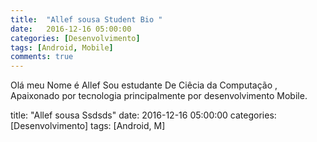 ```yaml
---
title:  "Allef sousa Student Bio "
date:   2016-12-16 05:00:00
categories: [Desenvolvimento]
tags: [Android, Mobile]
comments: true
---
```

Olá meu Nome é Allef Sou estudante De Ciêcia da Computação , Apaixonado por tecnologia principalmente por desenvolvimento Mobile. 



title:  "Allef sousa Ssdsds"
date:   2016-12-16 05:00:00
categories: [Desenvolvimento]
tags: [Android, M]

[jekyll]:      http://jekyllrb.com
[jekyll-gh]:   https://github.com/jekyll/jekyll
[jekyll-help]: https://github.com/jekyll/jekyll-help
